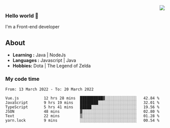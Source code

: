 <img align='right' src="https://github-readme-stats.vercel.app/api?username=jumodada&show_icons=true&theme=vue">

### Hello world 👋

I'm a Front-end developer 
    
## About
-  **Learning :** Java | NodeJs
-  **Languages :** Javascript | Java
-  **Hobbies:** Dota | The Legend of Zelda

### My code time

<!--START_SECTION:waka-->

```text
From: 13 March 2022 - To: 20 March 2022

Vue.js           12 hrs 28 mins  ██████████▓░░░░░░░░░░░░░░   42.84 %
JavaScript       9 hrs 19 mins   ████████░░░░░░░░░░░░░░░░░   32.01 %
TypeScript       5 hrs 41 mins   █████░░░░░░░░░░░░░░░░░░░░   19.56 %
JSON             48 mins         ▓░░░░░░░░░░░░░░░░░░░░░░░░   02.80 %
Text             22 mins         ▒░░░░░░░░░░░░░░░░░░░░░░░░   01.28 %
yarn.lock        9 mins          ░░░░░░░░░░░░░░░░░░░░░░░░░   00.54 %
```

<!--END_SECTION:waka-->
